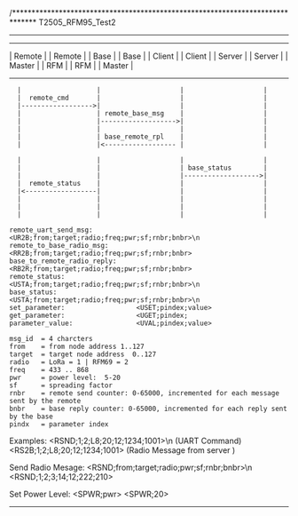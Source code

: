 /******************************************************************************
T2505_RFM95_Test2
*******************************************************************************

-------------       --------------       --------------       --------------
| Remote    |       |  Remote    |       |  Base      |       |  Base      |
| Client    |       |  Client    |       |  Server    |       |  Server    |
| Master    |       |  RFM       |       |  RFM       |       |  Master    |
-------------       --------------       --------------       --------------
      |                   |                    |                    |
      |  remote_cmd       |                    |                    |
      |------------------>|                    |                    |
      |                   | remote_base_msg    |                    |
      |                   |------------------->|                    |
      |                   |                    |                    |
      |                   | base_remote_rpl    |                    |
      |                   |<------------------ |                    |
      
      |                   |                    |                    |
      |                   |                    | base_status        |
      |                   |                    |------------------->|
      |  remote_status    |                    |                    |
      |<------------------|                    |                    |
      |                   |                    |                    |
      |                   |                    |                    |
      |                   |                    |                    |

    remote_uart_send_msg:           <UR2B;from;target;radio;freq;pwr;sf;rnbr;bnbr>\n
    remote_to_base_radio_msg:       <RR2B;from;target;radio;freq;pwr;sf;rnbr;bnbr>
    base_to_remote_radio_reply:     <RB2R;from;target;radio;freq;pwr;sf;rnbr;bnbr>
    remote_status:                  <USTA;from;target;radio;freq;pwr;sf;rnbr;bnbr>\n
    base_status:                    <USTA;from;target;radio;freq;pwr;sf;rnbr;bnbr>\n
    set_parameter:                  <USET;pindex;value>
    get_parameter:                  <UGET;pindex;
    parameter_value:                <UVAL;pindex;value>
    
    msg_id  = 4 charcters
    from    = from node address 1..127
    target  = target node address  0..127
    radio   = LoRa = 1 | RFM69 = 2
    freq    = 433 .. 868
    pwr     = power level:  5-20
    sf      = spreading factor
    rnbr    = remote send counter: 0-65000, incremented for each message sent by the remote
    bnbr    = base reply counter: 0-65000, incremented for each reply sent by the base
    pindx   = parameter index

  Examples:
    <RSND;1;2;L8;20;12;1234;1001>\n   (UART Command)
    <RS2B;1;2;L8;20;12;1234;1001>     (Radio Message from server )

Send Radio Mesage:
<RSND;from;target;radio;pwr;sf;rnbr;bnbr>\n
<RSND;1;2;3;14;12;222;210>

Set Power Level:
<SPWR;pwr>
<SPWR;20>





*******************************************************************************